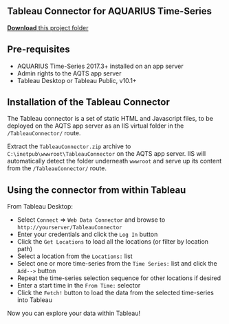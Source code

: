 ## Tableau Connector for AQUARIUS Time-Series

[**Download** this project folder](https://minhaskamal.github.io/DownGit/#/home?url=https:%2F%2Fgithub.com%2FAquaticInformatics%2FExamples%2Ftree%2Fmaster%2FTimeSeries%2FPublicApis%2FTableauConnector)


## Pre-requisites
- AQUARIUS Time-Series 2017.3+ installed on an app server
- Admin rights to the AQTS app server
- Tableau Desktop or Tableau Public, v10.1+

## Installation of the Tableau Connector

The Tableau connector is a set of static HTML and Javascript files, to be deployed on the AQTS app server as an IIS virtual folder in the `/TableauConnector/` route.

Extract the `TableauConnector.zip` archive to  `C:\inetpub\wwwroot\TableauConnector` on the AQTS app server. IIS will automatically detect the folder underneath `wwwroot` and serve up its content from the `/TableauConnector/` route.

## Using the connector from within Tableau

From Tableau Desktop:
- Select `Connect` => `Web Data Connector` and browse to `http://yourserver/TableauConnector`
- Enter your credentials and click the `Log In` button
- Click the `Get Locations` to load all the locations (or filter by location path)
- Select a location from the `Locations:` list
- Select one or more time-series from the `Time Series:` list and click the `Add-->` button
- Repeat the time-series selection sequence for other locations if desired
- Enter a start time in the `From Time:` selector
- Click the `Fetch!` button to load the data from the selected time-series into Tableau

Now you can explore your data within Tableau!
